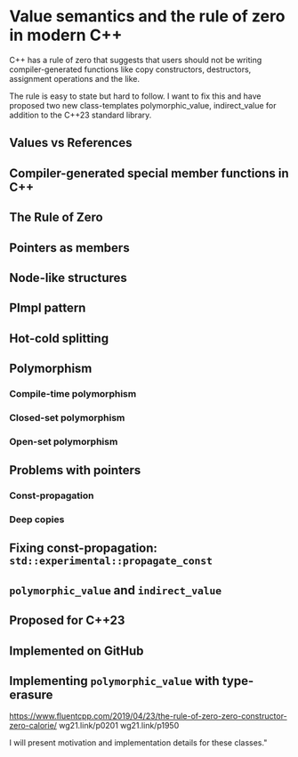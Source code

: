 # Value semantics and the rule of zero in modern C++

C++ has a rule of zero that suggests that users should not be writing 
compiler-generated functions like  copy constructors, destructors, assignment 
operations and the like. 

The rule is easy to state but hard to follow. I want to fix this and have 
proposed two new class-templates polymorphic_value, indirect_value for 
addition to the C++23 standard library.

## Values vs References

## Compiler-generated special member functions in C++

## The Rule of Zero

## Pointers as members

## Node-like structures

## PImpl pattern

## Hot-cold splitting

## Polymorphism

### Compile-time polymorphism

### Closed-set polymorphism

### Open-set polymorphism

## Problems with pointers

### Const-propagation

### Deep copies

## Fixing const-propagation: `std::experimental::propagate_const`

## `polymorphic_value` and `indirect_value`

## Proposed for C++23

## Implemented on GitHub

## Implementing `polymorphic_value` with type-erasure


https://www.fluentcpp.com/2019/04/23/the-rule-of-zero-zero-constructor-zero-calorie/
wg21.link/p0201
wg21.link/p1950

I will present motivation and implementation details for these classes."